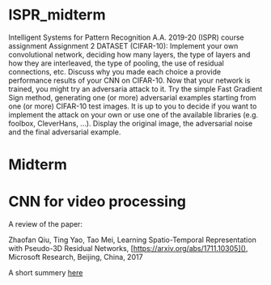 # ISPR_midterm
Intelligent Systems for Pattern Recognition A.A. 2019-20 (ISPR) course assignment 
Assignment 2  DATASET (CIFAR-10):  Implement your own convolutional network, deciding how many layers, the type of layers and how they are interleaved, 
the type of pooling, the use of residual connections, etc. Discuss why you made each choice a provide performance results of your CNN on CIFAR-10. 
Now that your network is trained, you might try an adversaria attack to it. 
Try the simple Fast Gradient Sign method, generating one (or more) adversarial examples starting from one (or more) CIFAR-10 test images. 
It is up to you to decide if you want to implement the attack on your own or use one of the available libraries (e.g. foolbox,  CleverHans, ...). 
Display the original image, the adversarial noise and the final adversarial example.



# Midterm
# CNN for video processing
A review of the paper:

Zhaofan Qiu, Ting Yao, Tao Mei, Learning Spatio-Temporal Representation with Pseudo-3D Residual Networks, [https://arxiv.org/abs/1711.10305](), Microsoft Research, Beijing, China, 2017

 A short summery [here](https://github.com/dawitanelay/ISPR/blob/master/pepper%20review%20.pdf)
